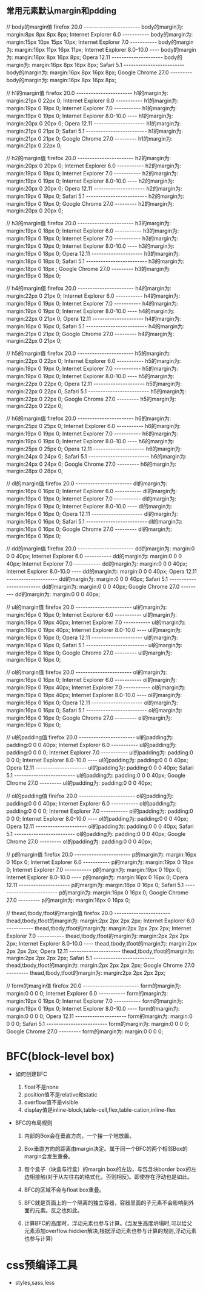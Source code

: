 

## 常用元素默认margin和pdding
// body的margin值
firefox 20.0 ----------------------- body的margin为: margin:8px 8px 8px 8px; 
Internet Explorer 6.0 ----------- body的margin为: margin:15px 10px 15px 10px; 
Internet Explorer 7.0 ----------- body的margin为: margin:16px 11px 16px 11px; 
Internet Explorer 8.0-10.0 ---- body的margin为: margin:16px 8px 16px 8px; 
Opera 12.11 --------------------- body的margin为: margin:16px 8px 16px 8px; 
Safari 5.1 ------------------------- body的margin为: margin:16px 8px 16px 8px; 
Google Chrome 27.0 --------- body的margin为: margin:16px 8px 16px 8px; 

// h1的margin值 
firefox 20.0 ----------------------- h1的margin为: margin:21px 0 22px 0; 
Internet Explorer 6.0 ----------- h1的margin为: margin:19px 0 19px 0; 
Internet Explorer 7.0 ----------- h1的margin为: margin:19px 0 19px 0; 
Internet Explorer 8.0-10.0 ---- h1的margin为: margin:20px 0 20px 0; 
Opera 12.11 --------------------- h1的margin为: margin:21px 0 21px 0; 
Safari 5.1 ------------------------- h1的margin为: margin:21px 0 21px 0; 
Google Chrome 27.0 --------- h1的margin为: margin:21px 0 22px 0; 

// h2的margin值 
firefox 20.0 ----------------------- h2的margin为: margin:20px 0 20px 0; 
Internet Explorer 6.0 ----------- h2的margin为: margin:19px 0 19px 0; 
Internet Explorer 7.0 ----------- h2的margin为: margin:19px 0 19px 0; 
Internet Explorer 8.0-10.0 ---- h2的margin为: margin:20px 0 20px 0; 
Opera 12.11 --------------------- h2的margin为: margin:19px 0 19px 0; 
Safari 5.1 ------------------------- h2的margin为: margin:19px 0 19px 0; 
Google Chrome 27.0 --------- h2的margin为: margin:20px 0 20px 0; 

// h3的margin值 
firefox 20.0 ----------------------- h3的margin为: margin:19px 0 18px 0; 
Internet Explorer 6.0 ----------- h3的margin为: margin:19px 0 19px 0; 
Internet Explorer 7.0 ----------- h3的margin为: margin:19px 0 19px 0; 
Internet Explorer 8.0-10.0 ---- h3的margin为: margin:19px 0 18px 0; 
Opera 12.11 --------------------- h3的margin为: margin:18px 0 18px 0; 
Safari 5.1 ------------------------- h3的margin为: margin:18px 0 18px ; 
Google Chrome 27.0 --------- h3的margin为: margin:19px 0 18px 0; 

// h4的margin值 
firefox 20.0 ----------------------- h4的margin为: margin:22px 0 21px 0; 
Internet Explorer 6.0 ----------- h4的margin为: margin:19px 0 19px 0; 
Internet Explorer 7.0 ----------- h4的margin为: margin:19px 0 19px 0; 
Internet Explorer 8.0-10.0 ---- h4的margin为: margin:22px 0 21px 0; 
Opera 12.11 --------------------- h4的margin为: margin:16px 0 16px 0; 
Safari 5.1 ------------------------- h4的margin为: margin:21px 0 21px 0; 
Google Chrome 27.0 --------- h4的margin为: margin:22px 0 21px 0; 

// h5的margin值 
firefox 20.0 ----------------------- h5的margin为: margin:22px 0 22px 0; 
Internet Explorer 6.0 ----------- h5的margin为: margin:19px 0 19px 0; 
Internet Explorer 7.0 ----------- h5的margin为: margin:19px 0 19px 0; 
Internet Explorer 8.0-10.0 ---- h5的margin为: margin:22px 0 22px 0; 
Opera 12.11 --------------------- h5的margin为: margin:22px 0 22px 0; 
Safari 5.1 ------------------------- h5的margin为: margin:22px 0 22px 0; 
Google Chrome 27.0 --------- h5的margin为: margin:22px 0 22px 0; 

// h6的margin值 
firefox 20.0 ----------------------- h6的margin为: margin:25px 0 25px 0; 
Internet Explorer 6.0 ----------- h6的margin为: margin:19px 0 19px 0; 
Internet Explorer 7.0 ----------- h6的margin为: margin:19px 0 19px 0; 
Internet Explorer 8.0-10.0 ---- h6的margin为: margin:25px 0 25px 0; 
Opera 12.11 --------------------- h6的margin为: margin:24px 0 24px 0; 
Safari 5.1 ------------------------- h6的margin为: margin:24px 0 24px 0; 
Google Chrome 27.0 --------- h6的margin为: margin:28px 0 28px 0; 

// dl的margin值 
firefox 20.0 ----------------------- dl的margin为: margin:16px 0 16px 0; 
Internet Explorer 6.0 ----------- dl的margin为: margin:19px 0 19px 0; 
Internet Explorer 7.0 ----------- dl的margin为: margin:19px 0 19px 0; 
Internet Explorer 8.0-10.0 ---- dl的margin为: margin:16px 0 16px 0; 
Opera 12.11 --------------------- dl的margin为: margin:16px 0 16px 0; 
Safari 5.1 ------------------------- dl的margin为: margin:16px 0 16px 0; 
Google Chrome 27.0 --------- dl的margin为: margin:16px 0 16px 0; 

// dd的margin值 
firefox 20.0 ----------------------- dd的margin为: margin:0 0 0 40px; 
Internet Explorer 6.0 ----------- dd的margin为: margin:0 0 0 40px; 
Internet Explorer 7.0 ----------- dd的margin为: margin:0 0 0 40px; 
Internet Explorer 8.0-10.0 ---- dd的margin为: margin:0 0 0 40px; 
Opera 12.11 --------------------- dd的margin为: margin:0 0 0 40px; 
Safari 5.1 ------------------------- dd的margin为: margin:0 0 0 40px; 
Google Chrome 27.0 --------- dd的margin为: margin:0 0 0 40px; 

// ul的margin值 
firefox 20.0 ----------------------- ul的margin为: margin:16px 0 16px 0; 
Internet Explorer 6.0 ----------- ul的margin为: margin:19px 0 19px 40px; 
Internet Explorer 7.0 ----------- ul的margin为: margin:19px 0 19px 40px; 
Internet Explorer 8.0-10.0 ---- ul的margin为: margin:16px 0 16px 0; 
Opera 12.11 --------------------- ul的margin为: margin:16px 0 16px 0; 
Safari 5.1 ------------------------- ul的margin为: margin:16px 0 16px 0; 
Google Chrome 27.0 --------- ul的margin为: margin:16px 0 16px 0; 

// ol的margin值 
firefox 20.0 ----------------------- ol的margin为: margin:16px 0 16px 0; 
Internet Explorer 6.0 ----------- ol的margin为: margin:19px 0 19px 40px; 
Internet Explorer 7.0 ----------- ol的margin为: margin:19px 0 19px 40px; 
Internet Explorer 8.0-10.0 ---- ol的margin为: margin:16px 0 16px 0; 
Opera 12.11 --------------------- ol的margin为: margin:16px 0 16px 0; 
Safari 5.1 ------------------------- ol的margin为: margin:16px 0 16px 0; 
Google Chrome 27.0 --------- ol的margin为: margin:16px 0 16px 0; 

// ul的padding值 
firefox 20.0 ----------------------- ul的padding为: padding:0 0 0 40px; 
Internet Explorer 6.0 ----------- ul的padding为: padding:0 0 0 0; 
Internet Explorer 7.0 ----------- ul的padding为: padding:0 0 0 0; 
Internet Explorer 8.0-10.0 ---- ul的padding为: padding:0 0 0 40px; 
Opera 12.11 --------------------- ul的padding为: padding:0 0 0 40px; 
Safari 5.1 ------------------------- ul的padding为: padding:0 0 0 40px; 
Google Chrome 27.0 --------- ul的padding为: padding:0 0 0 40px; 

// ol的padding值 
firefox 20.0 ----------------------- ol的padding为: padding:0 0 0 40px; 
Internet Explorer 6.0 ----------- ol的padding为: padding:0 0 0 0; 
Internet Explorer 7.0 ----------- ol的padding为: padding:0 0 0 0; 
Internet Explorer 8.0-10.0 ---- ol的padding为: padding:0 0 0 40px; 
Opera 12.11 --------------------- ol的padding为: padding:0 0 0 40px; 
Safari 5.1 ------------------------- ol的padding为: padding:0 0 0 40px; 
Google Chrome 27.0 --------- ol的padding为: padding:0 0 0 40px; 

// p的margin值 
firefox 20.0 ----------------------- p的margin为: margin:16px 0 16px 0; 
Internet Explorer 6.0 ----------- p的margin为: margin:19px 0 19px 0; 
Internet Explorer 7.0 ----------- p的margin为: margin:19px 0 19px 0; 
Internet Explorer 8.0-10.0 ---- p的margin为: margin:16px 0 16px 0; 
Opera 12.11 --------------------- p的margin为: margin:16px 0 16px 0; 
Safari 5.1 ------------------------- p的margin为: margin:16px 0 16px 0; 
Google Chrome 27.0 --------- p的margin为: margin:16px 0 16px 0; 

// thead,tbody,tfoot的margin值 
firefox 20.0 ----------------------- thead,tbody,tfoot的margin为: margin:2px 2px 2px 2px; 
Internet Explorer 6.0 ----------- thead,tbody,tfoot的margin为: margin:2px 2px 2px 2px; 
Internet Explorer 7.0 ----------- thead,tbody,tfoot的margin为: margin:2px 2px 2px 2px; 
Internet Explorer 8.0-10.0 ---- thead,tbody,tfoot的margin为: margin:2px 2px 2px 2px; 
Opera 12.11 --------------------- thead,tbody,tfoot的margin为: margin:2px 2px 2px 2px; 
Safari 5.1 ------------------------- thead,tbody,tfoot的margin为: margin:2px 2px 2px 2px; 
Google Chrome 27.0 --------- thead,tbody,tfoot的margin为: margin:2px 2px 2px 2px; 

// form的margin值 
firefox 20.0 ----------------------- form的margin为: margin:0 0 0 0; 
Internet Explorer 6.0 ----------- form的margin为: margin:19px 0 19px 0; 
Internet Explorer 7.0 ----------- form的margin为: margin:19px 0 19px 0; 
Internet Explorer 8.0-10.0 ---- form的margin为: margin:0 0 0 0; 
Opera 12.11 --------------------- form的margin为: margin:0 0 0 0; 
Safari 5.1 ------------------------- form的margin为: margin:0 0 0 0; 
Google Chrome 27.0 --------- form的margin为: margin:0 0 0 0; 

# BFC(block-level box)
* 如何创建BFC
    1. float不是none
    2. position值不是relative和static
    3. overflow值不是visible
    4. display值是inline-block,table-cell,flex,table-cation,inline-flex

* BFC的布局规则

    1. 内部的Box会在垂直方向，一个接一个地放置。

    2. Box垂直方向的距离由margin决定。属于同一个BFC的两个相邻Box的margin会发生重叠。

    3. 每个盒子（块盒与行盒）的margin box的左边，与包含块border box的左边相接触(对于从左往右的格式化，否则相反)。即使存在浮动也是如此。

    4. BFC的区域不会与float box重叠。

    5. BFC就是页面上的一个隔离的独立容器，容器里面的子元素不会影响到外面的元素。反之也如此。

    6. 计算BFC的高度时，浮动元素也参与计算。(当发生高度坍塌时,可以给父元素添加overflow:hiddien解决,根据浮动元素也参与计算的规则,浮动元素也参与计算)

# css预编译工具
* styles,sass,less 